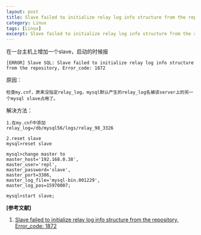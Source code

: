 ```yaml
---
layout: post
title: Slave failed to initialize relay log info structure from the repository, Error_code【1872】
category: Linux
tags: [Linux]
excerpt: Slave failed to initialize relay log info structure from the repository, Error_code【1872】
---
```


在一台主机上增加一个slave，启动的时候报

	[ERROR] Slave SQL: Slave failed to initialize relay log info structure from the repository, Error_code: 1872

原因：

	检查my.cnf，原来没指定relay_log，mysql默认产生的relay_log名被该server上的另一个mysql slave占用了。

解决方法：

	1.在my.cnf中添加
	relay_log=/db/mysql56/logs/relay_98_3326
	
	2.reset slave
	mysql>reset slave
	
	mysql>change master to
	master_host='192.168.0.38',
	master_user='repl',
	master_password='slave',
	master_port=3306,
	master_log_file='mysql-bin.001229',
	master_log_pos=15970007;
	
	mysql>start slave;


**[参考文献]**

1. [Slave failed to initialize relay log info structure from the repository, Error_code: 1872](https://blog.csdn.net/lwei_998/article/details/41210945 "Slave failed to initialize relay log info structure from the repository, Error_code: 1872")


